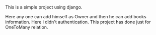 This is a simple project using django.

Here any one can add himself as Owner and then he can add books information.
Here i didn't authentication.
This project has done just for OneToMany relation.  
